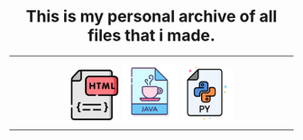 <div align="center">
  <h1>This is my personal archive of all files that i made.</h1>
</div>
    <hr>
<div align="center">
  <a href="https://github.com/SantiagoLeites/personal-code-repo/tree/main/HTML"><img width="90px"src="HTML.png"></a>
  <a href="https://github.com/SantiagoLeites/personal-code-repo/tree/main/JAVA"><img width="100px"src="JAVA.png"></a>
  <a href="https://github.com/SantiagoLeites/personal-code-repo/tree/main/PYTHON"><img width="95px"src="PYTHON.png"></a>
</div>
    <hr>
